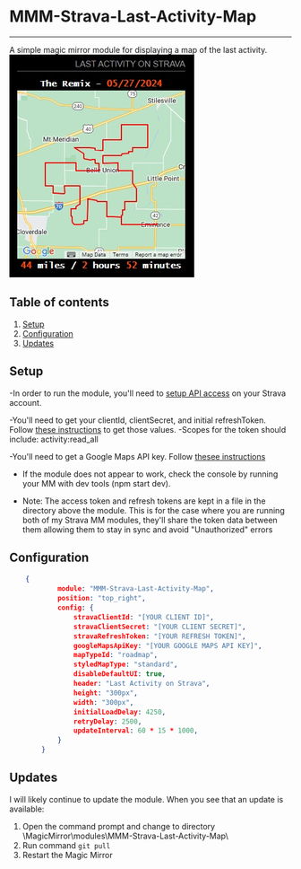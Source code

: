 # MMM-Strava-Last-Activity-Map

---

A simple magic mirror module for displaying a map of the last activity.  
![alt stravaLastActivityMap](./public/assets/images/StravaLastActivityMapScreenshot.JPG)

## Table of contents

1. [Setup](#setup)
2. [Configuration](#configuration)
3. [Updates](#updates)

## Setup

-In order to run the module, you'll need to [setup API access](https://developers.strava.com/docs/getting-started/#account) on your Strava account.

-You'll need to get your clientId, clientSecret, and initial refreshToken. Follow [these instructions](https://developers.strava.com/docs/getting-started/#oauth) to get those values.
-Scopes for the token should include: activity:read_all

-You'll need to get a Google Maps API key. Follow [thesee instructions](https://developers.google.com/maps/documentation/javascript/adding-a-google-map#key)

- If the module does not appear to work, check the console by running your MM with dev tools (npm start dev).

- Note: The access token and refresh tokens are kept in a file in the directory above the module. This is for the case where you are running both of my Strava MM modules, they'll share the token data between them allowing them to stay in sync and avoid "Unauthorized" errors

## Configuration

```json
	{
			module: "MMM-Strava-Last-Activity-Map",
			position: "top_right",
			config: {
				stravaClientId: "[YOUR CLIENT ID]",
				stravaClientSecret: "[YOUR CLIENT SECRET]",
				stravaRefreshToken: "[YOUR REFRESH TOKEN]",
				googleMapsApiKey: "[YOUR GOOGLE MAPS API KEY]",
				mapTypeId: "roadmap",
				styledMapType: "standard",
				disableDefaultUI: true,
				header: "Last Activity on Strava",
				height: "300px",
				width: "300px",
				initialLoadDelay: 4250,
				retryDelay: 2500,
				updateInterval: 60 * 15 * 1000,
			}
		}
```

## Updates

I will likely continue to update the module. When you see that an update is available:

1. Open the command prompt and change to directory \MagicMirror\modules\MMM-Strava-Last-Activity-Map\
2. Run command `git pull`
3. Restart the Magic Mirror
